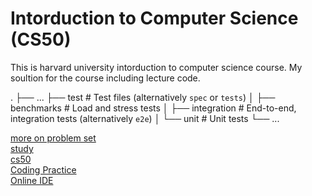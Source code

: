 
# Intorduction to Computer Science (CS50)
This is harvard university intorduction to computer science course.
My soultion for the course including lecture code.

.
├── ...
├── test                    # Test files (alternatively `spec` or `tests`)
│   ├── benchmarks          # Load and stress tests
│   ├── integration         # End-to-end, integration tests (alternatively `e2e`)
│   └── unit                # Unit tests
└── ...



[more on problem set](https://cs50.harvard.edu/x/2021/)</br>
[study](https://study.cs50.net/)</br>
[cs50](https://study.cs50.net/)</br>
[Coding Practice](https://sandbox.cs50.io/)</br>
[Online IDE](https://ide.cs50.io/)
